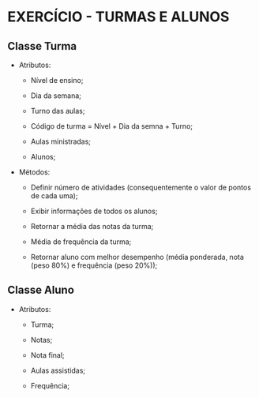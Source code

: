 # EXERCÍCIO - TURMAS E ALUNOS

## Classe Turma

- Atributos:

  - Nível de ensino;

  - Dia da semana;

  - Turno das aulas;

  - Código de turma = Nível + Dia da semna + Turno;

  - Aulas ministradas;

  - Alunos;

- Métodos:

  - Definir número de atividades (consequentemente o valor de pontos de cada uma);

  - Exibir informações de todos os alunos;

  - Retornar a média das notas da turma;

  - Média de frequência da turma;

  - Retornar aluno com melhor desempenho (média ponderada, nota (peso 80%) e frequência (peso 20%));

## Classe Aluno

- Atributos:

  - Turma;

  - Notas;

  - Nota final;

  - Aulas assistidas;

  - Frequência;
